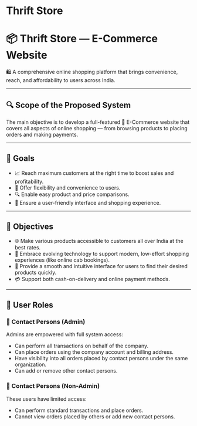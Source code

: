 # Thrift Store
 
# 📦 Thrift Store — E-Commerce Website

🛍️ A comprehensive online shopping platform that brings convenience, reach, and affordability to users across India.

---

## 🔍 Scope of the Proposed System

The main objective is to develop a full-featured 🛒 E-Commerce website that covers all aspects of online shopping — from browsing products to placing orders and making payments.

---

## 🎯 Goals

- 📈 Reach maximum customers at the right time to boost sales and profitability.  
- 🔄 Offer flexibility and convenience to users.  
- 🔍 Enable easy product and price comparisons.  
- 🤝 Ensure a user-friendly interface and shopping experience.

---

## 🧭 Objectives

- 🌐 Make various products accessible to customers all over India at the best rates.  
- 🚀 Embrace evolving technology to support modern, low-effort shopping experiences (like online cab bookings).  
- 🧭 Provide a smooth and intuitive interface for users to find their desired products quickly.  
- 💳 Support both cash-on-delivery and online payment methods.

---

## 👥 User Roles

### 👤 Contact Persons (Admin)

Admins are empowered with full system access:

- Can perform all transactions on behalf of the company.
- Can place orders using the company account and billing address.
- Have visibility into all orders placed by contact persons under the same organization.
- Can add or remove other contact persons.

### 👥 Contact Persons (Non-Admin)

These users have limited access:

- Can perform standard transactions and place orders.
- Cannot view orders placed by others or add new contact persons.

